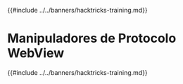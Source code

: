 {{#include ../../banners/hacktricks-training.md}}

# Manipuladores de Protocolo WebView

{{#include ../../banners/hacktricks-training.md}}
